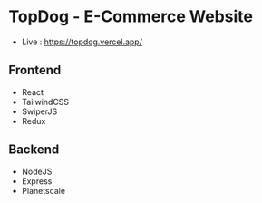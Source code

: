 # TopDog - E-Commerce Website

- Live : https://topdog.vercel.app/

## Frontend
- React
- TailwindCSS
- SwiperJS
- Redux

## Backend
- NodeJS
- Express
- Planetscale